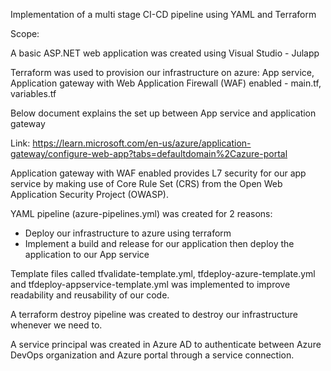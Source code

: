 Implementation of a multi stage CI-CD pipeline using YAML and Terraform

Scope: 

A basic ASP.NET web application was created using Visual Studio - Julapp

Terraform was used to provision our infrastructure on azure: App service, Application gateway with Web Application Firewall (WAF) enabled - main.tf, variables.tf

Below document explains the set up between App service and application gateway

Link: https://learn.microsoft.com/en-us/azure/application-gateway/configure-web-app?tabs=defaultdomain%2Cazure-portal
 

Application gateway with WAF enabled provides L7 security for our app service by making use of Core Rule Set (CRS) from the Open Web Application Security Project (OWASP).
 
YAML pipeline (azure-pipelines.yml) was created for 2 reasons:
-	Deploy our infrastructure to azure using terraform
-	Implement a build and release for our application then deploy the application to our App service
 

Template files called tfvalidate-template.yml, tfdeploy-azure-template.yml and tfdeploy-appservice-template.yml was implemented to improve readability and reusability of our code.

A terraform destroy pipeline was created to destroy our infrastructure whenever we need to.

A service principal was created in Azure AD to authenticate between Azure DevOps organization and Azure portal through a service connection.
